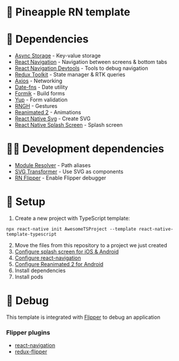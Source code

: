 # 🍍 Pineapple RN template

# 🐸 Dependencies 
- [Async Storage](https://www.npmjs.com/package/@react-native-async-storage/async-storage) - Key-value storage
- [React Navigation](https://reactnavigation.org/docs/getting-started/) - Navigation between screens & bottom tabs
- [React Navigation Devtools](https://reactnavigation.org/docs/devtools/) - Tools to debug navigation
- [Redux Toolkit](https://redux-toolkit.js.org/introduction/getting-started) - State manager & RTK queries
- [Axios](https://github.com/axios/axios) - Networking
- [Date-fns](https://date-fns.org) - Date utility
- [Formik](https://formik.org) - Build forms
- [Yup](https://github.com/jquense/yup) - Form validation
- [RNGH](https://www.npmjs.com/package/react-native-gesture-handler) - Gestures
- [Reanimated 2](https://docs.swmansion.com/react-native-reanimated/docs) - Animations
- [React Native Svg](https://github.com/react-native-svg/react-native-svg) - Create SVG
- [React Native Splash Screen](https://www.npmjs.com/package/react-native-splash-screen) - Splash screen

# 👨‍💻 Development dependencies 
- [Module Resolver](https://www.npmjs.com/package/babel-plugin-module-resolver) - Path aliases
- [SVG Transformer](https://github.com/kristerkari/react-native-svg-transformer) - Use SVG as components
- [RN Flipper](react-native-flipper) - Enable Flipper debugger

# 🙈 Setup 

1. Create a new project with TypeScript template:
<pre>
<code>npx react-native init AwesomeTSProject --template react-native-template-typescript</code>
</pre>
2. Move the files from this repository to a project we just created
3. [Configure splash screen for iOS & Android](https://www.npmjs.com/package/react-native-splash-screen)
4. [Configure react-navigation](https://reactnavigation.org/docs/getting-started/#installing-dependencies-into-a-bare-react-native-project)
5. [Configure Reanimated 2 for Android](https://docs.swmansion.com/react-native-reanimated/docs/fundamentals/installation#android)
6. Install dependencies
7. Install pods

# 🐛 Debug 

This template is integrated with [Flipper](https://fbflipper.com) to debug an application

### Flipper plugins
- [react-navigation](https://reactnavigation.org/docs/devtools/)
- [redux-flipper](https://www.npmjs.com/package/redux-flipper)
